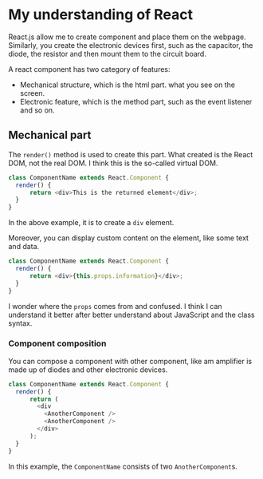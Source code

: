 # My understanding of React

React.js allow me to create component and place them on the webpage. Similarly, you create the electronic devices first, such as the capacitor, the diode, the resistor and then mount them to the circuit board.

A react component has two category of features:

- Mechanical structure, which is the html part. what you see on the screen.
- Electronic feature, which is the method part, such as the event listener and so on.

## Mechanical part
The `render()` method is used to create this part. What created is the React DOM, not the real DOM. I think this is the so-called virtual DOM.

```js
class ComponentName extends React.Component {
  render() {
      return <div>This is the returned element</div>;
  }
}
```

In the above example, it is to create a `div` element.

Moreover, you can display custom content on the element, like some text and data.

```js
class ComponentName extends React.Component {
  render() {
      return <div>{this.props.information}</div>;
  }
}
```

I wonder where the `props` comes from and confused. I think I can understand it better after better understand about JavaScript and the class syntax.

### Component composition
You can compose a component with other component, like am amplifier is made up of diodes and other electronic devices.

```js
class ComponentName extends React.Component {
  render() {
      return (
      	<div
          <AnotherComponent />
          <AnotherComponent />          
        </div>
      );
  }
}
```

In this example, the `ComponentName` consists of two `AnotherComponent`s.
